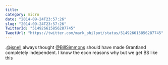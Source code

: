 ```yaml
---
title: 
category: micro
date: "2014-09-24T23:57:26"
slug: "2014-09-24T23:57:26"
TwitterId: "514926615856287745"
TweetUrl: "https://twitter.com/mark_philpot/status/514926615856287745"
---
```


.[@jsnell](https://twitter.com/jsnell) always thought
[@BillSimmons](https://twitter.com/BillSimmons) should have made Grantland
completely independent. I know the econ reasons why but we get BS like this
